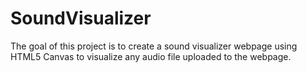 # SoundVisualizer

The goal of this project is to create a sound visualizer webpage using HTML5 Canvas to visualize any audio file uploaded to the webpage.
